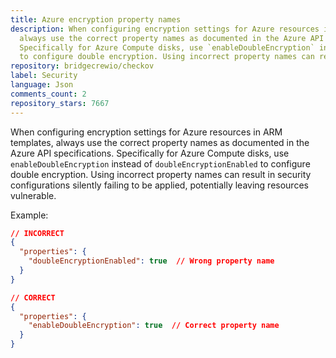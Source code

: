 ```yaml
---
title: Azure encryption property names
description: When configuring encryption settings for Azure resources in ARM templates,
  always use the correct property names as documented in the Azure API specifications.
  Specifically for Azure Compute disks, use `enableDoubleEncryption` instead of `doubleEncryptionEnabled`
  to configure double encryption. Using incorrect property names can result in security...
repository: bridgecrewio/checkov
label: Security
language: Json
comments_count: 2
repository_stars: 7667
---
```


When configuring encryption settings for Azure resources in ARM templates, always use the correct property names as documented in the Azure API specifications. Specifically for Azure Compute disks, use `enableDoubleEncryption` instead of `doubleEncryptionEnabled` to configure double encryption. Using incorrect property names can result in security configurations silently failing to be applied, potentially leaving resources vulnerable.

Example:
```json
// INCORRECT
{
  "properties": {
    "doubleEncryptionEnabled": true  // Wrong property name
  }
}

// CORRECT
{
  "properties": {
    "enableDoubleEncryption": true  // Correct property name
  }
}
```